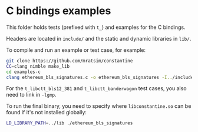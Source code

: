# C bindings examples

This folder holds tests (prefixed with `t_`) and examples for the C bindings.

Headers are located in `include/` and the static and dynamic libraries
in `lib/`.

To compile and run an example or test case, for example:

```sh
git clone https://github.com/mratsim/constantine
CC=clang nimble make_lib
cd examples-c
clang ethereum_bls_signatures.c -o ethereum_bls_signatures -I../include -L../lib -lconstantine
```

For the `t_libctt_bls12_381` and `t_libctt_banderwagon` test cases, you also need to link in `-lgmp`.

To run the final binary, you need to specify where
`libconstantine.so` can be found if it's not installed globally:

```sh
LD_LIBRARY_PATH=../lib ./ethereum_bls_signatures
```
